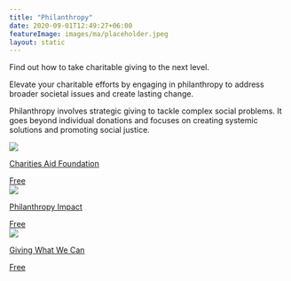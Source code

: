 ```yaml
---
title: "Philanthropy"
date: 2020-09-01T12:49:27+06:00
featureImage: images/ma/placeholder.jpeg
layout: static
---
```


Find out how to take charitable giving to the next level.

Elevate your charitable efforts by engaging in philanthropy to address broader societal issues and create lasting change.

Philanthropy involves strategic giving to tackle complex social problems. It goes beyond individual donations and focuses on creating systemic solutions and promoting social justice.

<a class="ma-link" href="https://www.cafonline.org/my-personal-giving/long-term-giving/guide-to-giving"><div class="ma-card ma-card-Wealth"><div class="ma-icon"><img src ="/images/Icon-check - wealth - opacity.svg"/></div><div class="ma-name"><p>Charities Aid Foundation</p></div><div class="ma-paid-text"><span>Free</span></div></div></a><a class="ma-link" href="https://www.philanthropy-impact.org/guide-to-giving"><div class="ma-card ma-card-Wealth"><div class="ma-icon"><img src ="/images/Icon-check - wealth - opacity.svg"/></div><div class="ma-name"><p>Philanthropy Impact</p></div><div class="ma-paid-text"><span>Free</span></div></div></a><a class="ma-link" href="https://www.givingwhatwecan.org/giving-guide"><div class="ma-card ma-card-Wealth"><div class="ma-icon"><img src ="/images/Icon-check - wealth - opacity.svg"/></div><div class="ma-name"><p>Giving What We Can</p></div><div class="ma-paid-text"><span>Free</span></div></div></a>  

<br/><br/>






